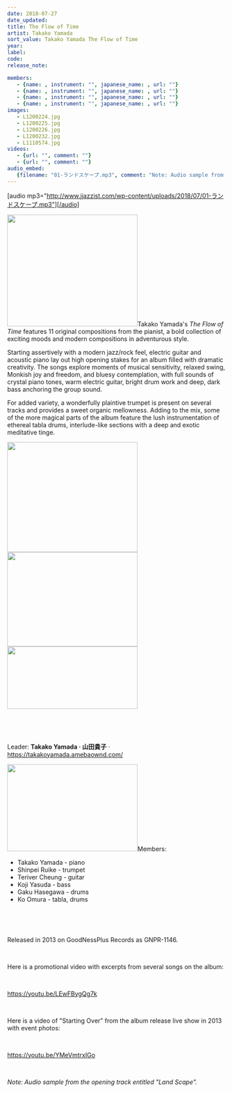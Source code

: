 ```yaml
---
date: 2018-07-27
date_updated: 
title: The Flow of Time
artist: Takako Yamada
sort_value: Takako Yamada The Flow of Time
year: 
label: 
code: 
release_note: 

members:
   - {name: , instrument: "", japanese_name: , url: ""}
   - {name: , instrument: "", japanese_name: , url: ""}
   - {name: , instrument: "", japanese_name: , url: ""}
   - {name: , instrument: "", japanese_name: , url: ""}
images: 
   - L1200224.jpg
   - L1200225.jpg
   - L1200226.jpg
   - L1200232.jpg
   - L1110574.jpg
videos: 
   - {url: "", comment: ""}
   - {url: "", comment: ""}
audio_embed:
   {filename: "01-ランドスケープ.mp3", comment: "Note: Audio sample from the opening track entitled \"Land Scape\":"}
---
```

[audio mp3="http://www.jjazzist.com/wp-content/uploads/2018/07/01-ランドスケープ.mp3"][/audio]

<a href="http://www.jjazzist.com/wp-content/uploads/2018/07/L1200224.jpg"><img class="alignright size-medium wp-image-2119" src="http://www.jjazzist.com/wp-content/uploads/2018/07/L1200224-300x257.jpg" alt="" width="300" height="257" /></a>Takako Yamada's *The Flow of Time* features 11 original compositions from the pianist, a bold collection of exciting moods and modern compositions in adventurous style.

Starting assertively with a modern jazz/rock feel, electric guitar and acoustic piano lay out high opening stakes for an album filled with dramatic creativity. The songs explore moments of musical sensitivity, relaxed swing, Monkish joy and freedom, and bluesy contemplation, with full sounds of crystal piano tones, warm electric guitar, bright drum work and deep, dark bass anchoring the group sound.

For added variety, a wonderfully plaintive trumpet is present on several tracks and provides a sweet organic mellowness. Adding to the mix, some of the more magical parts of the album feature the lush instrumentation of ethereal tabla drums, interlude-like sections with a deep and exotic meditative tinge.

<a href="http://www.jjazzist.com/wp-content/uploads/2018/07/L1200225.jpg"><img class="alignnone size-medium wp-image-2120" src="http://www.jjazzist.com/wp-content/uploads/2018/07/L1200225-300x253.jpg" alt="" width="300" height="253" /></a><a href="http://www.jjazzist.com/wp-content/uploads/2018/07/L1200226.jpg"><img class="alignnone size-medium wp-image-2121" src="http://www.jjazzist.com/wp-content/uploads/2018/07/L1200226-300x217.jpg" alt="" width="300" height="217" /></a><a href="http://www.jjazzist.com/wp-content/uploads/2018/07/L1200232.jpg"><img class="alignnone size-medium wp-image-2122" src="http://www.jjazzist.com/wp-content/uploads/2018/07/L1200232-300x144.jpg" alt="" width="300" height="144" /></a>

&nbsp;

&nbsp;

Leader: <strong>Takako Yamada · 山田貴子</strong> · <a href="https://takakoyamada.amebaownd.com/">https://takakoyamada.amebaownd.com/</a>

<a href="http://www.jjazzist.com/wp-content/uploads/2018/07/L1110574.jpg"><img class="alignright size-medium wp-image-2118" src="http://www.jjazzist.com/wp-content/uploads/2018/07/L1110574-300x200.jpg" alt="" width="300" height="200" /></a>Members:
<ul>
 	<li>Takako Yamada - piano</li>
 	<li>Shinpei Ruike - trumpet</li>
 	<li>Teriver Cheung - guitar</li>
 	<li>Koji Yasuda - bass</li>
 	<li>Gaku Hasegawa - drums</li>
 	<li>Ko Omura - tabla, drums</li>
</ul>
&nbsp;

&nbsp;

Released in 2013 on GoodNessPlus Records as GNPR-1146.

&nbsp;

Here is a promotional video with excerpts from several songs on the album:

&nbsp;

https://youtu.be/LEwFBygQg7k

&nbsp;

Here is a video of "Starting Over" from the album release live show in 2013 with event photos:

&nbsp;

https://youtu.be/YMeVmtrxIGo

&nbsp;

*Note: Audio sample from the opening track entitled "Land Scape".*
